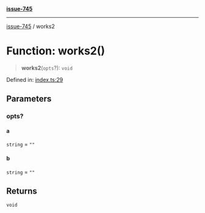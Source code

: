 [**issue-745**](../README.md)

***

[issue-745](../README.md) / works2

# Function: works2()

> **works2**(`opts`?): `void`

Defined in: [index.ts:29](https://github.com/typedoc2md/typedoc-plugin-markdown-scratchpad/blob/main/issues/745/src/index.ts#L29)

## Parameters

### opts?

#### a

`string` = `""`

#### b

`string` = `""`

## Returns

`void`

